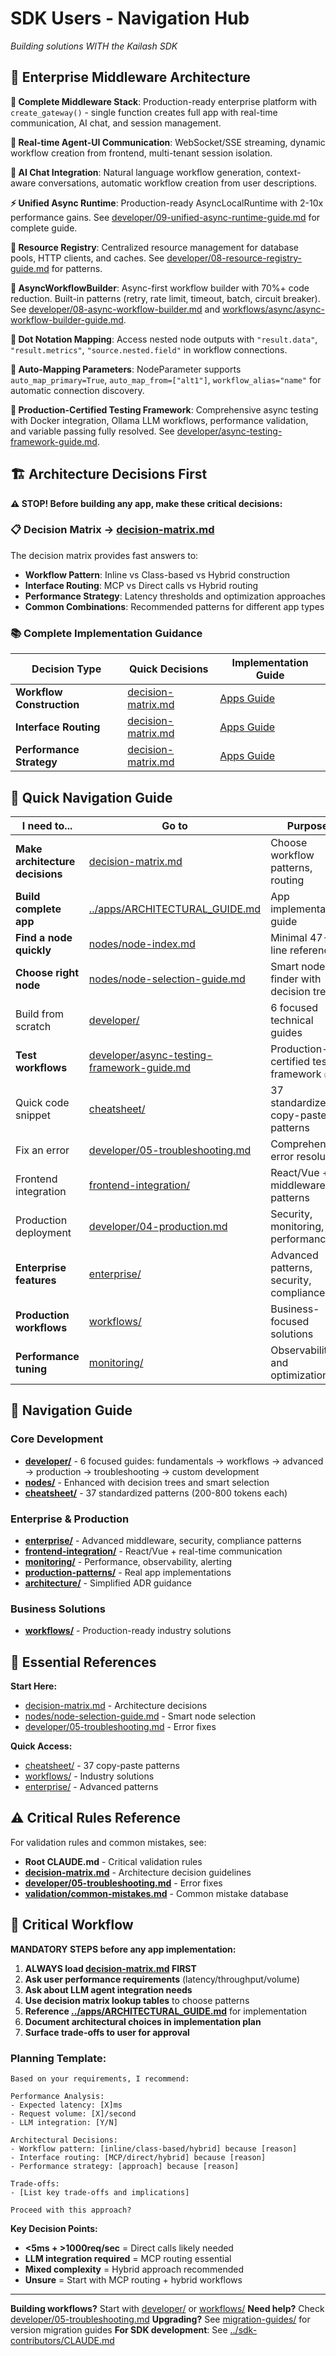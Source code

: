 # SDK Users - Navigation Hub

*Building solutions WITH the Kailash SDK*

## 🚀 Enterprise Middleware Architecture

**🌉 Complete Middleware Stack**: Production-ready enterprise platform with `create_gateway()` - single function creates full app with real-time communication, AI chat, and session management.

**🔄 Real-time Agent-UI Communication**: WebSocket/SSE streaming, dynamic workflow creation from frontend, multi-tenant session isolation.

**🤖 AI Chat Integration**: Natural language workflow generation, context-aware conversations, automatic workflow creation from user descriptions.

**⚡ Unified Async Runtime**: Production-ready AsyncLocalRuntime with 2-10x performance gains. See [developer/09-unified-async-runtime-guide.md](developer/09-unified-async-runtime-guide.md) for complete guide.

**🔧 Resource Registry**: Centralized resource management for database pools, HTTP clients, and caches. See [developer/08-resource-registry-guide.md](developer/08-resource-registry-guide.md) for patterns.

**🚀 AsyncWorkflowBuilder**: Async-first workflow builder with 70%+ code reduction. Built-in patterns (retry, rate limit, timeout, batch, circuit breaker). See [developer/08-async-workflow-builder.md](developer/08-async-workflow-builder.md) and [workflows/async/async-workflow-builder-guide.md](workflows/async/async-workflow-builder-guide.md).

**🔗 Dot Notation Mapping**: Access nested node outputs with `"result.data"`, `"result.metrics"`, `"source.nested.field"` in workflow connections.

**🎯 Auto-Mapping Parameters**: NodeParameter supports `auto_map_primary=True`, `auto_map_from=["alt1"]`, `workflow_alias="name"` for automatic connection discovery.

**🧪 Production-Certified Testing Framework**: Comprehensive async testing with Docker integration, Ollama LLM workflows, performance validation, and variable passing fully resolved. See [developer/async-testing-framework-guide.md](developer/async-testing-framework-guide.md).

## 🏗️ Architecture Decisions First

**⚠️ STOP! Before building any app, make these critical decisions:**

### 📋 Decision Matrix → [decision-matrix.md](decision-matrix.md)

The decision matrix provides fast answers to:
- **Workflow Pattern**: Inline vs Class-based vs Hybrid construction
- **Interface Routing**: MCP vs Direct calls vs Hybrid routing
- **Performance Strategy**: Latency thresholds and optimization approaches
- **Common Combinations**: Recommended patterns for different app types

### 📚 Complete Implementation Guidance

| Decision Type | Quick Decisions | Implementation Guide |
|---------------|-----------------|---------------------|
| **Workflow Construction** | [decision-matrix.md](decision-matrix.md) | [Apps Guide](../apps/ARCHITECTURAL_GUIDE.md) |
| **Interface Routing** | [decision-matrix.md](decision-matrix.md) | [Apps Guide](../apps/ARCHITECTURAL_GUIDE.md) |
| **Performance Strategy** | [decision-matrix.md](decision-matrix.md) | [Apps Guide](../apps/ARCHITECTURAL_GUIDE.md) |

## 🎯 Quick Navigation Guide
| I need to... | Go to | Purpose |
|--------------|-------|---------|
| **Make architecture decisions** | [decision-matrix.md](decision-matrix.md) | Choose workflow patterns, routing |
| **Build complete app** | [../apps/ARCHITECTURAL_GUIDE.md](../apps/ARCHITECTURAL_GUIDE.md) | App implementation guide |
| **Find a node quickly** | [nodes/node-index.md](nodes/node-index.md) | Minimal 47-line reference |
| **Choose right node** | [nodes/node-selection-guide.md](nodes/node-selection-guide.md) | Smart node finder with decision trees |
| Build from scratch | [developer/](developer/) | 6 focused technical guides |
| **Test workflows** | [developer/async-testing-framework-guide.md](developer/async-testing-framework-guide.md) | Production-certified testing framework ✅ |
| Quick code snippet | [cheatsheet/](cheatsheet/) | 37 standardized copy-paste patterns |
| Fix an error | [developer/05-troubleshooting.md](developer/05-troubleshooting.md) | Comprehensive error resolution |
| Frontend integration | [frontend-integration/](frontend-integration/) | React/Vue + middleware patterns |
| Production deployment | [developer/04-production.md](developer/04-production.md) | Security, monitoring, performance |
| **Enterprise features** | [enterprise/](enterprise/) | Advanced patterns, security, compliance |
| **Production workflows** | [workflows/](workflows/) | Business-focused solutions |
| **Performance tuning** | [monitoring/](monitoring/) | Observability and optimization |

## 📁 Navigation Guide

### **Core Development**
- **[developer/](developer/)** - 6 focused guides: fundamentals → workflows → advanced → production → troubleshooting → custom development
- **[nodes/](nodes/)** - Enhanced with decision trees and smart selection
- **[cheatsheet/](cheatsheet/)** - 37 standardized patterns (200-800 tokens each)

### **Enterprise & Production**
- **[enterprise/](enterprise/)** - Advanced middleware, security, compliance patterns
- **[frontend-integration/](frontend-integration/)** - React/Vue + real-time communication
- **[monitoring/](monitoring/)** - Performance, observability, alerting
- **[production-patterns/](production-patterns/)** - Real app implementations
- **[architecture/](architecture/)** - Simplified ADR guidance

### **Business Solutions**
- **[workflows/](workflows/)** - Production-ready industry solutions

## 🎯 Essential References

**Start Here:**
- [decision-matrix.md](decision-matrix.md) - Architecture decisions
- [nodes/node-selection-guide.md](nodes/node-selection-guide.md) - Smart node selection
- [developer/05-troubleshooting.md](developer/05-troubleshooting.md) - Error fixes

**Quick Access:**
- [cheatsheet/](cheatsheet/) - 37 copy-paste patterns
- [workflows/](workflows/) - Industry solutions
- [enterprise/](enterprise/) - Advanced patterns

## ⚠️ Critical Rules Reference
For validation rules and common mistakes, see:
- **Root CLAUDE.md** - Critical validation rules
- **[decision-matrix.md](decision-matrix.md)** - Architecture decision guidelines
- **[developer/05-troubleshooting.md](developer/05-troubleshooting.md)** - Error fixes
- **[validation/common-mistakes.md](validation/common-mistakes.md)** - Common mistake database

## 🤖 Critical Workflow

**MANDATORY STEPS before any app implementation:**

1. **ALWAYS load [decision-matrix.md](decision-matrix.md) FIRST**
2. **Ask user performance requirements** (latency/throughput/volume)
3. **Ask about LLM agent integration needs**
4. **Use decision matrix lookup tables** to choose patterns
5. **Reference [../apps/ARCHITECTURAL_GUIDE.md](../apps/ARCHITECTURAL_GUIDE.md)** for implementation
6. **Document architectural choices in implementation plan**
7. **Surface trade-offs to user for approval**

### Planning Template:
```
Based on your requirements, I recommend:

Performance Analysis:
- Expected latency: [X]ms
- Request volume: [X]/second
- LLM integration: [Y/N]

Architectural Decisions:
- Workflow pattern: [inline/class-based/hybrid] because [reason]
- Interface routing: [MCP/direct/hybrid] because [reason]
- Performance strategy: [approach] because [reason]

Trade-offs:
- [List key trade-offs and implications]

Proceed with this approach?
```

**Key Decision Points:**
- **<5ms + >1000req/sec** = Direct calls likely needed
- **LLM integration required** = MCP routing essential
- **Mixed complexity** = Hybrid approach recommended
- **Unsure** = Start with MCP routing + hybrid workflows

---

**Building workflows?** Start with [developer/](developer/) or [workflows/](workflows/)
**Need help?** Check [developer/05-troubleshooting.md](developer/05-troubleshooting.md)
**Upgrading?** See [migration-guides/](migration-guides/) for version migration guides
**For SDK development**: See [../sdk-contributors/CLAUDE.md](../sdk-contributors/CLAUDE.md)
